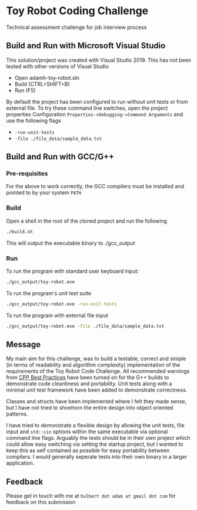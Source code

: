 # Toy Robot Coding Challenge

Technical assessment challenge for job interview process

## Build and Run with Microsoft Visual Studio

This solution/project was created with Visual Studio 2019. This has not been tested with other versions of Visual Studio

-  Open adamh-toy-robot.sln
- Build (CTRL+SHIFT+B)
- Run (F5)

By default the project has been configured to run without unit tests or from external file. To try these command line switches, open the project properties Configuration `Properties->Debugging->Command Arguments` and use the following flags
- `-run-unit-tests`
- `-file ./file_data/sample_data.txt`

## Build and Run with GCC/G++

### Pre-requisites
For the above to work correctly, the GCC compilers must be installed and pointed to by your system `PATH`

### Build
Open a shell in the root of the cloned project and run the following

```bash
./build.sh
```

This will output the executable binary to ./gcc_output

### Run 
To run the program with standard user keyboard input:
```bash
./gcc_output/toy-robot.exe
```

To run the program's unit test suite
```bash
./gcc_output/toy-robot.exe -run-unit-tests
```

To run the program with external file input
```bash
./gcc_output/toy-robot.exe -file ./file_data/sample_data.txt
```

## Message
My main aim for this challenge, was to build a testable, correct and simple (in terms of readability and algorithm complexity) implementation of the requirements of the Toy Robot Code Challenge. All recommended warnings from [CPP Best Practices](https://github.com/cpp-best-practices/cppbestpractices/blob/master/02-Use_the_Tools_Available.md#compilers) have been turned on for the G++ builds to demonstrate code cleanliness and portability. Unit tests along with a minimal unit test framework have been added to demonstrate correctness. 

Classes and structs have been implemented where I felt they made sense, but I have not tried to shoehorn the entire design into object oriented patterns. 

I have tried to demonstrate a flexible design by allowing the unit tests, file input and `std::cin` options within the same executable via optional command line flags. Arguably the tests should be in their own project which could allow easy switching via setting the startup project, but I wanted to keep this as self contained as possible for easy portability between compilers. I would generally seperate tests into their own binary in a larger application.

## Feedback
Please get in touch with me at `hulbert dot adam at gmail dot com` for feedback on this submission
